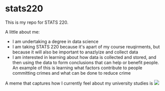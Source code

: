 # stats220

This is my repo for STATS 220. 

A little about me:

- I am undertaking a degree in data science
- I am taking STATS 220 because it's apart of my course reuqirments, but because it will also be important to anazlyize and collect data
- I am interested in learning about how data is collected and stored, and then using the data to form conclusions that can help or benefit people. An example of this is learning what factors contribute to people committing crimes and what can be done to reduce crime

A meme that captures how I currently feel about my university studies is ![](https://github.com/CCW1231/stats220/blob/main/cat.gif)

